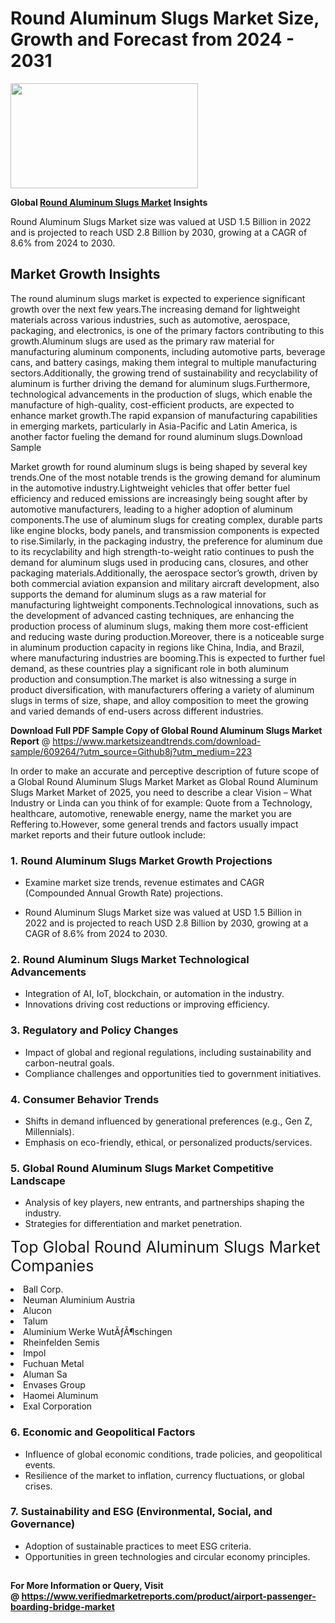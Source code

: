 <H1>Round Aluminum Slugs Market Size, Growth and Forecast from 2024 - 2031</H1><img class="aligncenter size-medium wp-image-584254" src="https://thirdeyenews.in/wp-content/uploads/2024/09/Global-Market-Research-300x168.jpeg" alt="" width="300" height="168" /><p><strong>Global&nbsp;<a href="https://www.marketsizeandtrends.com/download-sample/609264/?utm_source=Github8j?utm_medium=223">Round Aluminum Slugs Market</a> Insights</strong></p><p>Round Aluminum Slugs Market size was valued at USD 1.5 Billion in 2022 and is projected to reach USD 2.8 Billion by 2030, growing at a CAGR of 8.6% from 2024 to 2030.</p><p><h2>Market Growth Insights</h2> <p>The round aluminum slugs market is expected to experience significant growth over the next few years.The increasing demand for lightweight materials across various industries, such as automotive, aerospace, packaging, and electronics, is one of the primary factors contributing to this growth.Aluminum slugs are used as the primary raw material for manufacturing aluminum components, including automotive parts, beverage cans, and battery casings, making them integral to multiple manufacturing sectors.Additionally, the growing trend of sustainability and recyclability of aluminum is further driving the demand for aluminum slugs.Furthermore, technological advancements in the production of slugs, which enable the manufacture of high-quality, cost-efficient products, are expected to enhance market growth.The rapid expansion of manufacturing capabilities in emerging markets, particularly in Asia-Pacific and Latin America, is another factor fueling the demand for round aluminum slugs.Download Sample</p> <p>Market growth for round aluminum slugs is being shaped by several key trends.One of the most notable trends is the growing demand for aluminum in the automotive industry.Lightweight vehicles that offer better fuel efficiency and reduced emissions are increasingly being sought after by automotive manufacturers, leading to a higher adoption of aluminum components.The use of aluminum slugs for creating complex, durable parts like engine blocks, body panels, and transmission components is expected to rise.Similarly, in the packaging industry, the preference for aluminum due to its recyclability and high strength-to-weight ratio continues to push the demand for aluminum slugs used in producing cans, closures, and other packaging materials.Additionally, the aerospace sector’s growth, driven by both commercial aviation expansion and military aircraft development, also supports the demand for aluminum slugs as a raw material for manufacturing lightweight components.Technological innovations, such as the development of advanced casting techniques, are enhancing the production process of aluminum slugs, making them more cost-efficient and reducing waste during production.Moreover, there is a noticeable surge in aluminum production capacity in regions like China, India, and Brazil, where manufacturing industries are booming.This is expected to further fuel demand, as these countries play a significant role in both aluminum production and consumption.The market is also witnessing a surge in product diversification, with manufacturers offering a variety of aluminum slugs in terms of size, shape, and alloy composition to meet the growing and varied demands of end-users across different industries.</p><p><span class=""><strong>Download Full PDF Sample Copy of Global Round Aluminum Slugs Market Report</strong> @ <a href="https://www.marketsizeandtrends.com/download-sample/609264/?utm_source=Github8j?utm_medium=223" target="_blank">https://www.marketsizeandtrends.com/download-sample/609264/?utm_source=Github8j?utm_medium=223</a></span></p><p>In order to make an accurate and perceptive description of future scope of a Global&nbsp;Round Aluminum Slugs Market Market as Global&nbsp;Round Aluminum Slugs Market Market of 2025, you need to describe a clear Vision &ndash; What Industry or Linda can you think of for example: Quote from a Technology, healthcare, automotive, renewable energy, name the market you are Reffering to.However, some general trends and factors usually impact market reports and their future outlook include:</p><h3>1.&nbsp;<strong>Round Aluminum Slugs Market Growth Projections</strong></h3><ul><li>Examine market size trends, revenue estimates and CAGR (Compounded Annual Growth Rate) projections.</li><li><p>Round Aluminum Slugs Market size was valued at USD 1.5 Billion in 2022 and is projected to reach USD 2.8 Billion by 2030, growing at a CAGR of 8.6% from 2024 to 2030.</p></li></ul><h3>2.&nbsp;<strong>Round Aluminum Slugs Market Technological Advancements</strong></h3><ul><li>Integration of AI, IoT, blockchain, or automation in the industry.</li><li>Innovations driving cost reductions or improving efficiency.</li></ul><h3>3.&nbsp;<strong>Regulatory and Policy Changes</strong></h3><ul><li>Impact of global and regional regulations, including sustainability and carbon-neutral goals.</li><li>Compliance challenges and opportunities tied to government initiatives.</li></ul><h3>4.&nbsp;<strong>Consumer Behavior Trends</strong></h3><ul><li>Shifts in demand influenced by generational preferences (e.g., Gen Z, Millennials).</li><li>Emphasis on eco-friendly, ethical, or personalized products/services.</li></ul><h3>5.&nbsp;<strong>Global Round Aluminum Slugs Market Competitive Landscape</strong></h3><ul><li>Analysis of key players, new entrants, and partnerships shaping the industry.</li><li>Strategies for differentiation and market penetration.</li></ul><p data-pm-slice="1 1 []"><span style="color: inherit; font-family: inherit; font-size: 25px;">Top Global Round Aluminum Slugs Market Companies</span></p><div class="" data-test-id=""><p><li>Ball Corp.</li><li> Neuman Aluminium Austria</li><li> Alucon</li><li> Talum</li><li> Aluminium Werke WutÃƒÂ¶schingen</li><li> Rheinfelden Semis</li><li> Impol</li><li> Fuchuan Metal</li><li> Aluman Sa</li><li> Envases Group</li><li> Haomei Aluminum</li><li> Exal Corporation</li></p></div><h3>6.&nbsp;<strong>Economic and Geopolitical Factors</strong></h3><ul><li>Influence of global economic conditions, trade policies, and geopolitical events.</li><li>Resilience of the market to inflation, currency fluctuations, or global crises.</li></ul><h3>7.&nbsp;<strong>Sustainability and ESG (Environmental, Social, and Governance)</strong></h3><ul><li>Adoption of sustainable practices to meet ESG criteria.</li><li>Opportunities in green technologies and circular economy principles.</li></ul><h2><strong style="font-size: 14px;">For More Information or Query, Visit @&nbsp;</strong><a style="background-color: #ffffff; font-size: 14px;" href="https://www.marketsizeandtrends.com/report/round-aluminum-slugs-market/" target="_blank">https://www.verifiedmarketreports.com/product/airport-passenger-boarding-bridge-market</a></h2>